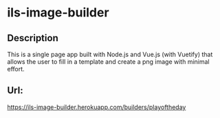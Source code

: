 # ils-image-builder

## Description
This is a single page app built with Node.js and Vue.js (with Vuetify) that allows the user to fill in a template and create a png image with minimal effort.

## Url:
https://ils-image-builder.herokuapp.com/builders/playoftheday
